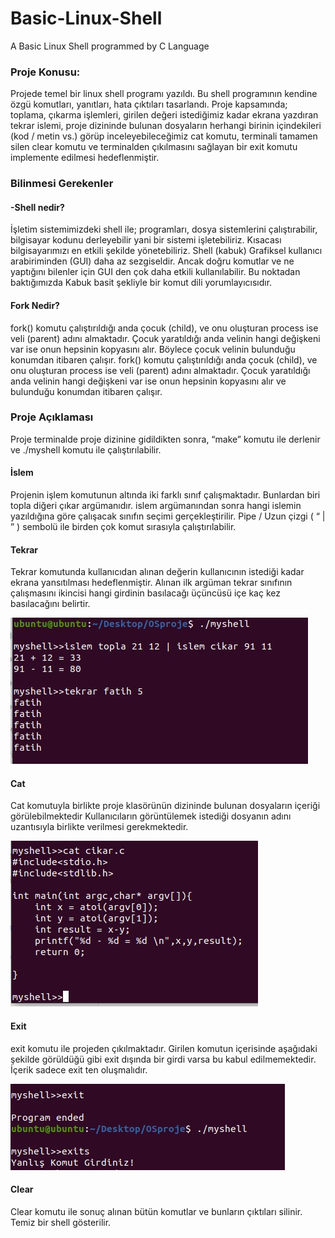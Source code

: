 # Basic-Linux-Shell
A Basic Linux Shell programmed by C Language
<h3>Proje Konusu:</h3>
Projede temel bir linux shell programı yazıldı. Bu shell programının kendine özgü komutları, yanıtları, hata çıktıları tasarlandı. Proje kapsamında; toplama, çıkarma işlemleri, girilen değeri istediğimiz kadar ekrana yazdıran tekrar islemi, proje dizininde bulunan dosyaların herhangi birinin içindekileri (kod / metin vs.) görüp inceleyebileceğimiz cat komutu, terminali tamamen silen clear komutu ve terminalden çıkılmasını sağlayan bir exit komutu implemente edilmesi hedeflenmiştir.
<h3>Bilinmesi Gerekenler</h3>
<h4>-Shell nedir?</h4>
İşletim sistemimizdeki shell ile; programları, dosya sistemlerini çalıştırabilir, bilgisayar kodunu derleyebilir yani bir sistemi işletebiliriz. Kısacası bilgisayarımızı en etkili şekilde yönetebiliriz. Shell (kabuk) Grafiksel kullanıcı arabiriminden (GUI) daha az sezgiseldir. Ancak doğru komutlar ve ne yaptığını bilenler için GUI den çok daha etkili kullanılabilir. Bu noktadan baktığımızda Kabuk basit şekliyle bir komut dili yorumlayıcısıdır.
<h4>Fork Nedir?</h4>
fork() komutu çalıştırıldığı anda çocuk (child), ve onu oluşturan process ise veli (parent) adını almaktadır. Çocuk yaratıldığı anda velinin hangi değişkeni var ise onun hepsinin kopyasını alır. Böylece çocuk velinin bulunduğu konumdan itibaren çalışır. fork() komutu çalıştırıldığı anda çocuk (child), ve onu oluşturan process ise veli (parent) adını almaktadır. Çocuk yaratıldığı anda velinin hangi değişkeni var ise onun hepsinin kopyasını alır ve bulunduğu konumdan itibaren çalışır.
<h3>Proje Açıklaması</h3>
Proje terminalde proje dizinine gidildikten sonra, “make” komutu ile derlenir ve ./myshell komutu ile çalıştırılabilir.
<h4>İslem</h4>
Projenin işlem komutunun altında iki farklı sınıf çalışmaktadır. Bunlardan biri topla diğeri çıkar argümanıdır. islem argümanından sonra hangi islemin yazıldığına göre çalışacak sınıfın seçimi gerçekleştirilir. Pipe / Uzun çizgi ( “ | ” ) sembolü ile birden çok komut sırasıyla çalıştırılabilir.
 
<h4>Tekrar</h4>
Tekrar komutunda kullanıcıdan alınan değerin kullanıcının istediği kadar ekrana yansıtılması hedeflenmiştir. Alınan ilk argüman tekrar sınıfının çalışmasını ikincisi hangi girdinin basılacağı üçüncüsü içe kaç kez basılacağını belirtir.

![1](https://github.com/mertagcakoyun/Basic-Linux-Shell/blob/main/images/islem-tekrar-komutlari.jpeg)
<h4>Cat</h4>
Cat komutuyla birlikte proje klasörünün dizininde bulunan dosyaların içeriği görülebilmektedir Kullanıcıların görüntülemek istediği dosyanın adını uzantısıyla birlikte verilmesi gerekmektedir. <br>

![2](https://github.com/mertagcakoyun/Basic-Linux-Shell/blob/main/images/cat-komutu.jpeg)
<h4>Exit</h4>
exit komutu ile projeden çıkılmaktadır. Girilen komutun içerisinde aşağıdaki şekilde görüldüğü gibi exit dışında bir girdi varsa bu kabul edilmemektedir. İçerik sadece exit ten oluşmalıdır.<br>

![3](https://github.com/mertagcakoyun/Basic-Linux-Shell/blob/main/images/exit-komutu.jpeg)
<h4>Clear</h4>
Clear komutu ile sonuç alınan bütün komutlar ve bunların çıktıları silinir. Temiz bir shell gösterilir.
